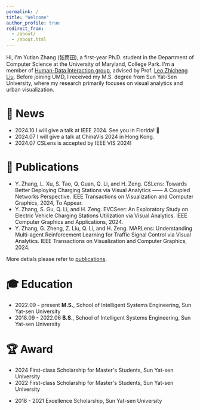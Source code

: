 ```yaml
---
permalink: /
title: "Welcome"
author_profile: true
redirect_from: 
  - /about/
  - /about.html
---
```


Hi, I'm Yutian Zhang (张雨田), a first-year Ph.D. student in the Department of Computer Science at the University of Maryland, College Park. I'm a member of [Human-Data Interaction group](https://hdi.cs.umd.edu/), advised by Prof. [Leo Zhicheng Liu](https://www.zcliu.org/). Before joining UMD, I received my M.S. degree from Sun Yat-Sen University, where my research primarily focuses on visual analytics and urban visualization.


📰 News
======
- 2024.10 I will give a talk at IEEE 2024. See you in Florida! 👋
- 2024.07 I will give a talk at ChinaVis 2024 in Hong Kong.
- 2024.07 CSLens is accepted by IEEE VIS 2024!


🔬 Publications
======
- Y. Zhang, L. Xu, S. Tao, Q. Guan, Q. Li, and H. Zeng. CSLens: Towards Better Deploying Charging Stations via Visual Analytics —— A Coupled Networks Perspective. IEEE Transactions on Visualization and Computer Graphics, 2024, To Appear.  
- Y. Zhang, S. Gu, Q. Li, and H. Zeng. EVCSeer: An Exploratory Study on Electric Vehicle Charging Stations Utilization via Visual Analytics. IEEE Computer Graphics and Applications, 2024.
- Y. Zhang, G. Zheng, Z. Liu, Q. Li, and H. Zeng. MARLens: Understanding Multi-agent Reinforcement Learning for Traffic Signal Control via Visual Analytics. IEEE Transactions on Visualization and Computer Graphics, 2024.

More detials please refer to [publications](https://johnnyzhang99.github.io/publications).


🎓 Education
======
- 2022.09 - present **M.S.**, School of Intelligent Systems Engineering, Sun Yat-sen University
- 2018.09 - 2022.06 **B.S.**, School of Intelligent Systems Engineering, Sun Yat-sen University


🏆 Award
======
<!-- - 2024 National Scholarship for Graduate Students, Ministry of Education of China -->
- 2024 First-class Scholarship for Master's Students, Sun Yat-sen University
- 2022 First-class Scholarship for Master's Students, Sun Yat-sen University
<!-- - 2021 National Scholarship for Undergraduate Students, Ministry of Education of China -->
- 2018 - 2021 Excellence Scholarship, Sun Yat-sen University